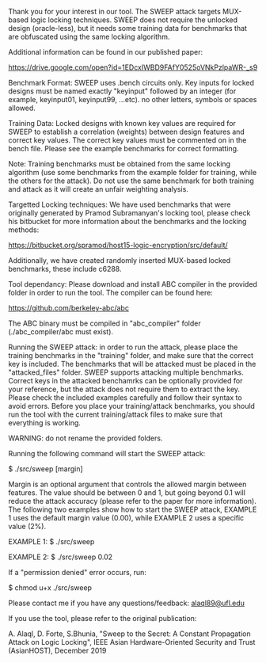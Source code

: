 Thank you for your interest in our tool. The SWEEP attack targets MUX-based logic locking techniques. SWEEP does not require the unlocked design (oracle-less), but it needs some training data for benchmarks that are obfuscated using the same locking algorithm. 

Additional information can be found in our published paper:

https://drive.google.com/open?id=1EDcxIWBD9FAfY0525oVNkPzlpaWR-_s9

Benchmark Format:
SWEEP uses .bench circuits only. Key inputs for locked designs must be named exactly "keyinput" followed by an integer (for example, keyinput01, keyinput99, ...etc). no other letters, symbols or spaces allowed.

Training Data:
Locked designs with known key values are required for SWEEP to establish a correlation (weights) between design features and correct key values. The correct key values must be commented on in the bench file. Please see the example benchmarks for correct formatting. 

Note: Training benchmarks must be obtained from the same locking algorithm (use some benchmarks from the example folder for training, while the others for the attack). Do not use the same benchmark for both training and attack as it will create an unfair weighting analysis.

Targetted Locking techniques:
We have used benchmarks that were originally generated by Pramod Subramanyan's locking tool, please check his bitbucket for more information about the benchmarks and the locking methods:

https://bitbucket.org/spramod/host15-logic-encryption/src/default/

Additionally, we have created randomly inserted MUX-based locked benchmarks, these include c6288. 

Tool dependancy:
Please download and install ABC compiler in the provided folder in order to run the tool. The compiler can be found here: 

https://github.com/berkeley-abc/abc

The ABC binary must be compiled in "abc_compiler" folder (./abc_compiler/abc must exist).

Running the SWEEP attack:
in order to run the attack, please place the training benchmarks in the "training" folder, and make sure that the correct key is included. The benchmarks that will be attacked must be placed in the "attacked_files" folder. SWEEP supports attacking multiple benchmarks. Correct keys in the attacked benchamrks can be optionally provided for your reference, but the attack does not require them to extract the key. Please check the included examples carefully and follow their syntax to avoid errors. Before you place your training/attack benchmarks, you should run the tool with the current training/attack files to make sure that everything is working.

WARNING: do not rename the provided folders.

Running the following command will start the SWEEP attack:

$ ./src/sweep [margin]

Margin is an optional argument that controls the allowed margin between features. The value should be between 0 and 1, but going beyond 0.1 will reduce the attack accuracy (please refer to the paper for more information). The following two examples show how to start the SWEEP attack, EXAMPLE 1 uses the default margin value (0.00), while EXAMPLE 2 uses a specific value (2%).

EXAMPLE 1: $ ./src/sweep

EXAMPLE 2: $ ./src/sweep 0.02

If a "permission denied" error occurs, run:

$ chmod u+x ./src/sweep

Please contact me if you have any questions/feedback: alaql89@ufl.edu

If you use the tool, please refer to the original publication: 

A. Alaql, D. Forte, S.Bhunia, "Sweep to the Secret: A Constant Propagation Attack on Logic Locking", IEEE Asian Hardware-Oriented Security and Trust (AsianHOST), December 2019
